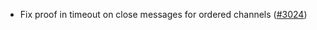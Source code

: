 - Fix proof in timeout on close messages for ordered channels
  ([#3024](https://github.com/informalsystems/hermes/issues/3024))